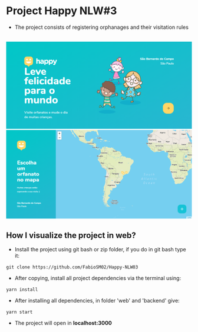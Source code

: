 # Project Happy NLW#3

- The project consists of registering orphanages and their visitation rules

<br/>

<img src="https://github.com/FabioSM02/Happy-NLW03/blob/main/web/src/assets/images/LandingPage.PNG" alt="Landing Page of Happy" center />

<img src="https://github.com/FabioSM02/Happy-NLW03/blob/main/web/src/assets/images/OrphanagesMap.png" alt="Orphanages Map" center />

<br/>

## How I visualize the project in web?

- Install the project using git bash or zip folder, if you do in git bash type it:

```
git clone https://github.com/FabioSM02/Happy-NLW03
```

- After copying, install all project dependencies via the terminal using:

```
yarn install
```

- After installing all dependencies, in folder 'web' and 'backend' give:

```
yarn start
```

- The project will open in <strong>localhost:3000</strong>
